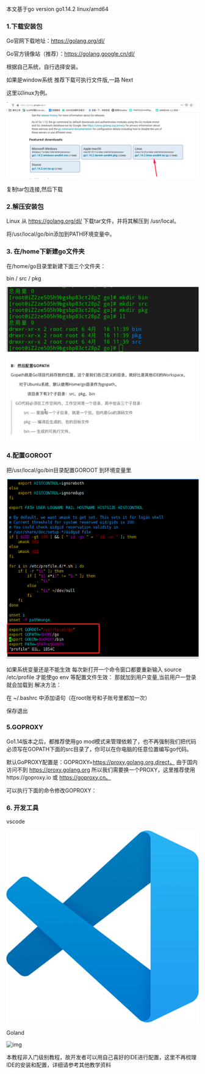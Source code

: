 
本文基于go version go1.14.2 linux/amd64

### **1.下载安装包**


Go官网下载地址：https://golang.org/dl/

Go官方镜像站（推荐）：https://golang.google.cn/dl/

根据自己系统，自行选择安装。

如果是window系统 推荐下载可执行文件版,一路 Next

这里以linux为例。



![](二、Golang开发环境.assets/16c67c37-3c74-499c-b416-62c1f5c82f36.png)



复制tar包连接,然后下载

### **2.解压安装包**


Linux 从 https://golang.org/dl/ 下载tar⽂件，并将其解压到 /usr/local。

将/usr/local/go/bin添加到PATH环境变量中。

### **3. 在/home下新建go文件夹**



在/home/go目录里新建下面三个文件夹：

bin / src / pkg



![img](二、Golang开发环境.assets/1650470398898-b212fc73-7077-430d-bdee-7c04e15af23c.png)



![](二、Golang开发环境.assets/d2306dd1-a042-4fed-95ad-da48d6a33e88.png)

### **4.配置GOROOT**



把/usr/local/go/bin目录配置GOROOT 到环境变量里



![](二、Golang开发环境.assets/46e1b7a5-5a30-477b-a1ad-df7c6593dc64.png)





如果系统变量还是不能生效 每次新打开一个命令窗口都要重新输入 source /etc/profile 才能使go env 等配置文件生效： 那就加到用户变量,当前用户一登录就会加载到 解决方法：

在 ~/.bashrc 中添加语句（在root账号和子账号里都加一次）


保存退出



### **5.GOPROXY**



Go1.14版本之后，都推荐使用go mod模式来管理依赖了，也不再强制我们把代码必须写在GOPATH下面的src目录了，你可以在你电脑的任意位置编写go代码。

默认GoPROXY配置是：GOPROXY=https://proxy.golang.org,direct， 由于国内访问不到 https://proxy.golang.org 所以我们需要换一个PROXY，这里推荐使用https://goproxy.io 或 https://goproxy.cn。

可以执行下面的命令修改GOPROXY：



### **6. 开发工具**



vscode



![](二、Golang开发环境.assets/1691652600555-f2f25727-ff07-4f3a-b787-21af09670422-1710599478365-18.png)



Goland



![img](https://cdn.nlark.com/yuque/0/2022/png/26269664/1650470543264-9725a31a-047e-4ec0-9c78-84f26cf24541.png)


本教程非入门级别教程，故开发者可以用自己喜好的IDE进行配置，这里不再梳理IDE的安装和配置，详细请参考其他教学资料

